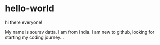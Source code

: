 # hello-world
hi there everyone!

My name is sourav datta. I am from india. I am new to github, looking for starting my coding journey...
